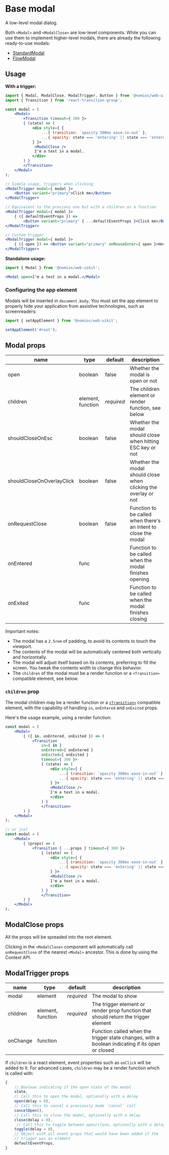 # Base modal

A low-level modal dialog.

Both `<Modal>` and `<ModalClose>` are low-level components. While you can use them to implement higher-level modals, there are already the following ready-to-use modals:

- [StandardModal](/?path=/story/modal-standardmodal--standalone)
- [FlowModal](/?path=/story/modal-flowmodal--simple)

## Usage

**With a trigger:**

```jsx
import { Modal, ModalClose, ModalTrigger, Button } from '@nomios/web-uikit';
import { Transition } from 'react-transition-group';

const modal = (
    <Modal>
        <Transition timeout={ 300 }>
        { (state) => (
            <div style={ {
                ...{ transition: `opacity 300ms ease-in-out` },
                ...{ opacity: state === 'entering' || state === 'entered' ? 1 : 0 }
            } }>
             <ModalClose />
             I'm a text in a modal.
            </div>
        ) }
        </Transition>
    </Modal>
);

// Simple usage, triggers when clicking
<ModalTrigger modal={ modal }>
    <Button variant="primary">Click me</Button>
</ModalTrigger>

// Equivalent to the previous one but with a children as a function
<ModalTrigger modal={ modal }>
    { ({ defaultEventProps }) =>
        <Button variant="primary" { ...defaultEventProps }>Click me</Button> }
</ModalTrigger>

// Custom trigger
<ModalTrigger modal={ modal }>
    { ({ open }) => <Button variant="primary" onMouseEnter={ open }>Hover me</Button> }
</ModalTrigger>
```

**Standalone usage:**

```jsx
import { Modal } from '@nomios/web-uikit';

<Modal open>I'm a text in a modal.</Modal>
```

### Configuring the app element

Modals will be inserted in `document.body`. You must set the app element to properly hide your application from assistive technologies, such as screenreaders:

```js
import { setAppElement } from '@nomios/web-uikit';

setAppElement('#root');
```

## Modal props

| name | type | default | description |
| ---- | ---- | ------- | ----------- |
| open | boolean | false | Whether the modal is open or not |
| children | element, function | *required* | The children element or render function, see below |
| shouldCloseOnEsc | boolean | false | Whether the modal should close when hitting ESC key or not |
| shouldCloseOnOverlayClick | boolean | false | Whether the modal should close when clicking the overlay or not |
| onRequestClose | boolean | false | Function to be called when there\'s an intent to close the modal |
| onEntered | func | | Function to be called when the modal finishes opening |
| onExited | func | | Function to be called when the modal finishes closing |

Important notes:

- The modal has a `2.5rem` of padding, to avoid its contents to touch the viewport.
- The contents of the modal will be automatically centered both vertically and horizontally.
- The modal will adjust itself based on its contents, preferring to fill the screen. You tweak the contents width to change this behavior.
- The `children` of the modal must be a render function or a `<Transition>` compatible element, see below.

### `children` prop

The modal children may be a render function or a [`<Transition>`](http://reactcommunity.org/react-transition-group) compatible element, with the capability of handling `in`, `onEntered` and `onExited` props.

Here's the usage example, using a render function:

```jsx
const modal = (
    <Modal>
        { ({ in, onEntered, onExited }) => (
            <Transition
                in={ in }
                onEntered={ onEntered }
                onExited={ onExited }
                timeout={ 300 }>
                { (state) => (
                    <div style={ {
                        ...{ transition: `opacity 300ms ease-in-out` },
                        ...{ opacity: state === 'entering' || state === 'entered' ? 1 : 0 }
                    } }>
                    <ModalClose />
                    I'm a text in a modal.
                    </div>
                ) }
                </Transition>
        ) }
    </Modal>
);

// or just
const modal = (
    <Modal>
        { (props) => (
            <Transition { ...props } timeout={ 300 }>
                { (state) => (
                    <div style={ {
                        ...{ transition: `opacity 300ms ease-in-out` },
                        ...{ opacity: state === 'entering' || state === 'entered' ? 1 : 0 }
                    } }>
                    <ModalClose />
                    I'm a text in a modal.
                    </div>
                ) }
                </Transition>
        ) }
    </Modal>
);
```

## ModalClose props

All the props will be spreaded into the root element.

Clicking in the `<ModalClose>` component will automatically call `onRequestClose` of the nearest `<Modal>` ancestor. This is done by using the Context API.

## ModalTrigger props

| name | type | default | description |
| ---- | ---- | ------- | ----------- |
| modal | element | *required* | The modal to show |
| children | element, function | *required* | The trigger element or render prop function that should return the trigger element |
| onChange | function | | Function called when the trigger state changes, with a boolean indicating if its open or closed |

If `children` is a react element, event properties such as `onClick` will be added to it.
For advanced cases, `children` may be a render function which is called with:

```js
{
    // Boolean indicating if the open state of the modal
    state,
    // Call this to open the modal, optionally with a delay
    open(delay = 0),
    // Call this to cancel a previously made `cancel` call
    cancelOpen(),
    // Call this to close the modal, optionally with a delay
    close(delay = 0),
     // Call this to toggle between open/close, optionally with a delay
    toggle(delay = 0),
    // Object with all event props that would have been added if the
    // trigger was an element
    defaultEventProps,
}
```

